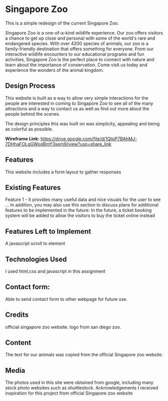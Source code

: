 # Singapore Zoo
This is a simple redesign of the current Singapore Zoo.

Singapore Zoo is a one-of-a-kind wildlife experience. Our zoo offers visitors a chance to get up close and personal with some of the world's rare and endangered species. With over 4200 species of animals, our zoo is a family-friendly destination that offers something for everyone. From our interactive wildlife encounters to our educational programs and fun activities, Singapore Zoo is the perfect place to connect with nature and learn about the importance of conservation. Come visit us today and experience the wonders of the animal kingdom.

## Design Process

This website is built as a way to allow very simple interactions for the people are interested in coming to Singapore Zoo to see
all of the many attractions and a way to contact us as well as find out more about the people behind the scenes. 

The design principles this was built on was simplicity, appealing and being as colorful as possible.

**Wireframe Link:**
https://drive.google.com/file/d/1QtpP7BAhMJ-7DHhaFOLgGWoqBmY3sem9/view?usp=share_link

## Features
This website includes a form layout to gather responses

## Existing Features
Feature 1 - It provides many useful data and nice visuals for the user to see
...
In addition, you may also use this section to discuss plans for additional features to be implemented in the future:
In the future, a ticket booking system will be added to allow the visitors to buy the ticket online instead

## Features Left to Implement
A javascript scroll to element
## Technologies Used
I used html,css and javascript in this assignment
## Contact form:
Able to send contact form to other webpage for future use.

## Credits
official singapore zoo website.
logo from san diego zoo.
## Content
The text for our animals was copied from the official Singapore zoo website.
## Media
The photos used in this site were obtained from google, including many stock photo websites such as shuttlestock.
Acknowledgements
I received inspiration for this project from official Singapore zoo website